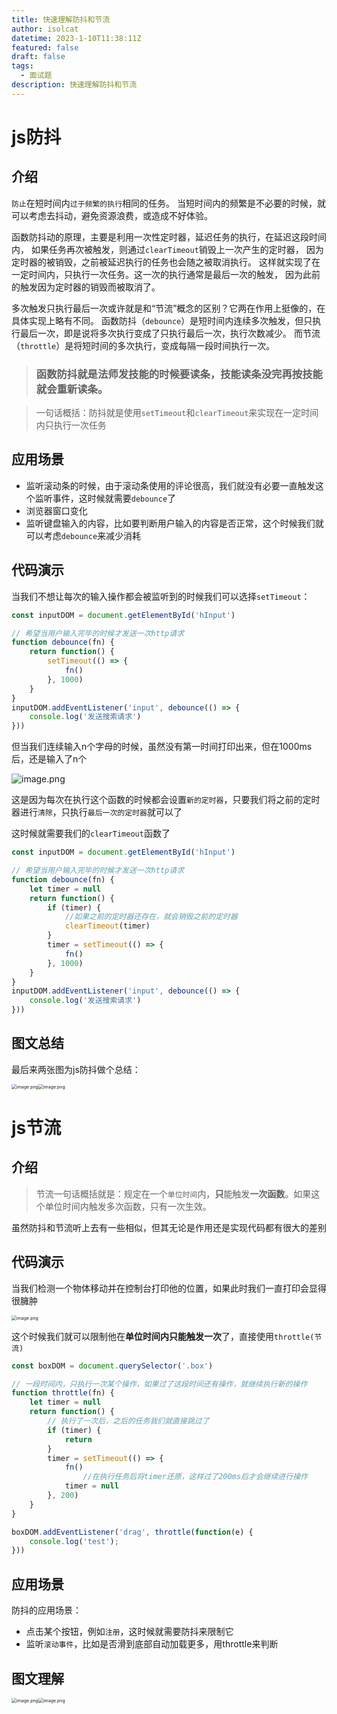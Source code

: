 ```yaml
---
title: 快速理解防抖和节流
author: isolcat
datetime: 2023-1-10T11:38:11Z
featured: false
draft: false
tags:
  - 面试题
description: 快速理解防抖和节流
---
```

# js防抖

## 介绍

`防止`在短时间内`过于频繁的执行`相同的任务。 当短时间内的频繁是不必要的时候，就可以考虑去抖动，避免资源浪费，或造成不好体验。

函数防抖动的原理，主要是利用一次性定时器，延迟任务的执行，在延迟这段时间内， 如果任务再次被触发，则通过`clearTimeout`销毁上一次产生的定时器， 因为定时器的被销毁，之前被延迟执行的任务也会随之被取消执行。 这样就实现了在一定时间内，只执行一次任务。这一次的执行通常是最后一次的触发， 因为此前的触发因为定时器的销毁而被取消了。

多次触发只执行最后一次或许就是和“节流”概念的区别？它两在作用上挺像的，在具体实现上略有不同。 函数防抖（`debounce`）是短时间内连续多次触发，但只执行最后一次，即是说将多次执行变成了只执行最后一次，执行次数减少。 而节流（`throttle`）是将短时间的多次执行，变成每隔一段时间执行一次。

> ### 函数防抖就是法师发技能的时候要读条，技能读条没完再按技能就会重新读条。

> 一句话概括：防抖就是使用`setTimeout`和`clearTimeout`来实现在一定时间内只执行一次任务

## 应用场景

- 监听滚动条的时候，由于滚动条使用的评论很高，我们就没有必要一直触发这个监听事件，这时候就需要`debounce`了
- 浏览器窗口变化
- 监听键盘输入的内容，比如要判断用户输入的内容是否正常，这个时候我们就可以考虑`debounce`来减少消耗



## 代码演示

当我们不想让每次的输入操作都会被监听到的时候我们可以选择`setTimeout`：

```js
const inputDOM = document.getElementById('hInput')

// 希望当用户输入完毕的时候才发送一次http请求
function debounce(fn) {
    return function() {
        setTimeout(() => {
            fn()
        }, 1000)
    }
}
inputDOM.addEventListener('input', debounce(() => {
    console.log('发送搜索请求')
}))
```

但当我们连续输入n个字母的时候，虽然没有第一时间打印出来，但在1000ms后，还是输入了n个

![image.png](https://yzf.qq.com/fsna/kf-file/kf_pic/20221126/KFPIC_kfh5221fa29cfc019f_h5cded9881fc7d6fdfece5fb364b_WXIMAGE_13d3f2da29254d1f812050192bc2bc40.png)

这是因为每次在执行这个函数的时候都会设置`新的定时器`，只要我们将之前的定时器进行`清除`，只执行`最后一次的定时器`就可以了

这时候就需要我们的`clearTimeout`函数了

```js
const inputDOM = document.getElementById('hInput')

// 希望当用户输入完毕的时候才发送一次http请求
function debounce(fn) {
    let timer = null
    return function() {
        if (timer) {
            //如果之前的定时器还存在，就会销毁之前的定时器
            clearTimeout(timer)
        }
        timer = setTimeout(() => {
            fn()
        }, 1000)
    }
}
inputDOM.addEventListener('input', debounce(() => {
    console.log('发送搜索请求')
}))
```



## 图文总结

最后来两张图为js防抖做个总结：

 <img src="https://yzf.qq.com/fsna/kf-file/kf_pic/20221126/KFPIC_kfh5221fa29cfc019f_h5cded9881fc7d6fdfece5fb364b_WXIMAGE_72c75d96bb4640968142d845872f7d64.png" alt="image.png" style="zoom:50%;" /><img src="https://yzf.qq.com/fsna/kf-file/kf_pic/20221126/KFPIC_kfh5221fa29cfc019f_h5cded9881fc7d6fdfece5fb364b_WXIMAGE_91bf250864034a68937deb1e6bee9730.png" alt="image.png" style="zoom:50%;" />


# js节流

## 介绍

> 节流一句话概括就是：规定在一个`单位时间`内，**只**能触发**一次函数**。如果这个单位时间内触发多次函数，只有一次生效。

虽然防抖和节流听上去有一些相似，但其无论是作用还是实现代码都有很大的差别

## 代码演示

当我们检测一个物体移动并在控制台打印他的位置，如果此时我们一直打印会显得很臃肿

 <img src="https://yzf.qq.com/fsna/kf-file/kf_pic/20221126/KFPIC_kfh5221fa29cfc019f_h5cded9881fc7d6fdfece5fb364b_WXIMAGE_3f24a0cb819f4868b74b8f6cdf1c6247.png" alt="image.png" style="zoom:50%;" />

这个时候我们就可以限制他在**单位时间内只能触发一次**了，直接使用`throttle(节流)`

```js
const boxDOM = document.querySelector('.box')

// 一段时间内，只执行一次某个操作，如果过了这段时间还有操作，就继续执行新的操作
function throttle(fn) {
    let timer = null
    return function() {
        // 执行了一次后，之后的任务我们就直接跳过了
        if (timer) {
            return
        }
        timer = setTimeout(() => {
            fn()
                //在执行任务后将timer还原，这样过了200ms后才会继续进行操作
            timer = null
        }, 200)
    }
}

boxDOM.addEventListener('drag', throttle(function(e) {
    console.log('test');
}))
```



## 应用场景

防抖的应用场景：

- 点击某个按钮，例如`注册`，这时候就需要防抖来限制它
- 监听`滚动事件`，比如是否滑到底部自动加载更多，用throttle来判断

## 图文理解

 <img src="https://yzf.qq.com/fsna/kf-file/kf_pic/20221126/KFPIC_kfh5221fa29cfc019f_h5cded9881fc7d6fdfece5fb364b_WXIMAGE_98787760c13e48ca99b5e1badf7a2343.png" alt="image.png" style="zoom:50%;" /><img src="https://yzf.qq.com/fsna/kf-file/kf_pic/20221126/KFPIC_kfh5221fa29cfc019f_h5cded9881fc7d6fdfece5fb364b_WXIMAGE_2bad07e7c1ec4fb183eeb62c5072a1ee.png" alt="image.png" style="zoom:50%;" />